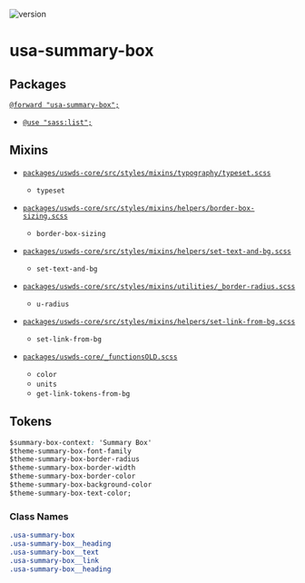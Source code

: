 ![version](https://img.shields.io/badge/version-3.3.0-4287f5.svg?style=flat)

# usa-summary-box

## Packages

[`@forward "usa-summary-box";`](https://github.com/uswds/uswds/tree/v3.3.0/packages/usa-summary-box/)

- [`@use "sass:list";`](/components/usa-list.md)

## Mixins

- [`packages/uswds-core/src/styles/mixins/typography/typeset.scss`](https://github.com/uswds/uswds/tree/v3.3.0/packages/uswds-core/src/styles/mixins/typography/typeset.scss)

  - `typeset`

- [`packages/uswds-core/src/styles/mixins/helpers/border-box-sizing.scss`](https://github.com/uswds/uswds/tree/v3.3.0/packages/uswds-core/src/styles/mixins/helpers/border-box-sizing.scss)

  - `border-box-sizing`

- [`packages/uswds-core/src/styles/mixins/helpers/set-text-and-bg.scss`](https://github.com/uswds/uswds/tree/v3.3.0/packages/uswds-core/src/styles/mixins/helpers/set-text-and-bg.scss)

  - `set-text-and-bg`

- [`packages/uswds-core/src/styles/mixins/utilities/_border-radius.scss`](https://github.com/uswds/uswds/tree/v3.3.0/packages/uswds-core/src/styles/mixins/utilities/_border-radius.scss)

  - `u-radius`

- [`packages/uswds-core/src/styles/mixins/helpers/set-link-from-bg.scss`](https://github.com/uswds/uswds/tree/v3.3.0/packages/uswds-core/src/styles/mixins/helpers/set-link-from-bg.scss)

  - `set-link-from-bg`

- [`packages/uswds-core/_functionsOLD.scss`](https://github.com/uswds/uswds/tree/v3.3.0/packages/uswds-core/_functionsOLD.scss)

  - `color`
  - `units`
  - `get-link-tokens-from-bg`

## Tokens

```css
$summary-box-context: 'Summary Box' 
$theme-summary-box-font-family
$theme-summary-box-border-radius 
$theme-summary-box-border-width
$theme-summary-box-border-color 
$theme-summary-box-background-color
$theme-summary-box-text-color;
```

### Class Names

```css
.usa-summary-box
.usa-summary-box__heading
.usa-summary-box__text
.usa-summary-box__link
.usa-summary-box__heading
```
